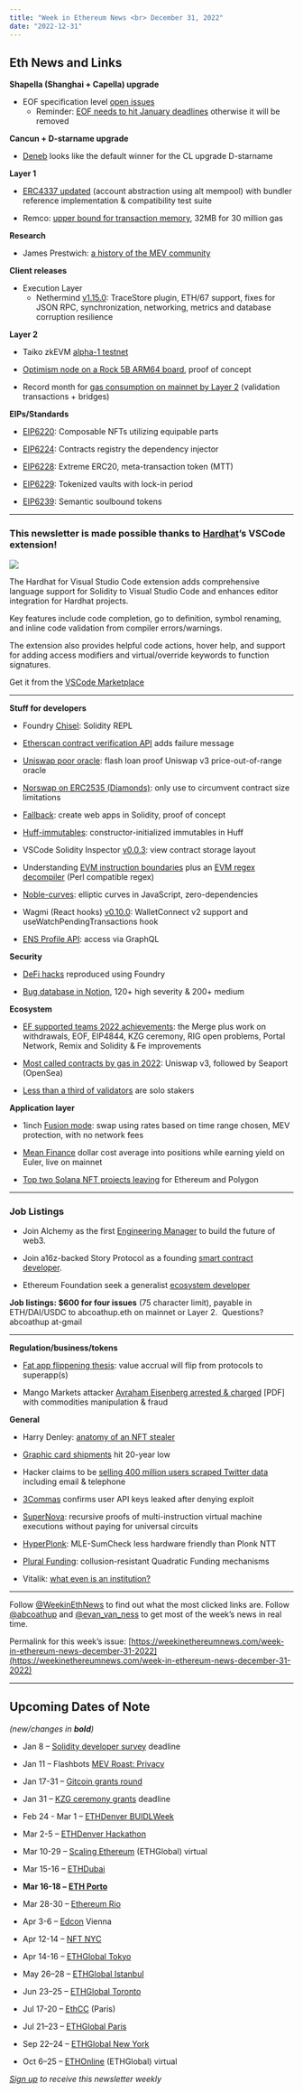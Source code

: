 ```yaml
---
title: "Week in Ethereum News <br> December 31, 2022"
date: "2022-12-31"
---
```


## **Eth News and Links**

**Shapella (Shanghai + Capella) upgrade**

- EOF specification level [open issues](https://notes.ethereum.org/@ipsilon/eof1-checklist#Spec-level-Open-Issues)
    - Reminder: [EOF needs to hit January deadlines](https://twitter.com/TimBeiko/status/1600945407852703744) otherwise it will be removed

**Cancun + D-starname upgrade**

- [Deneb](https://twitter.com/protolambda/status/1608870312090955777) looks like the default winner for the CL upgrade D-starname

**Layer 1**

- [ERC4337 updated](https://twitter.com/yoavw/status/1608637361570877440) (account abstraction using alt mempool) with bundler reference implementation & compatibility test suite

- Remco: [upper bound for transaction memory](https://xn--2-umb.com/22/eth-max-mem/index.html), 32MB for 30 million gas

**Research**

- James Prestwich: [a history of the MEV community](https://medium.com/@Prestwich/mev-c417d9a5eb3d)

**Client releases**

- Execution Layer
    - Nethermind [v1.15.0](https://github.com/NethermindEth/nethermind/releases/tag/1.15.0): TraceStore plugin, ETH/67 support, fixes for JSON RPC, synchronization, networking, metrics and database corruption resilience

**Layer 2**

- Taiko zkEVM [alpha-1 testnet](https://mirror.xyz/labs.taiko.eth/-lahy4KbGkeAcqhs0ETG3Up3oTVzZ0wLoE1eK_ao5h4)

- [Optimism node on a Rock 5B ARM64 board](https://twitter.com/EthereumOnARM/status/1607373283082792961), proof of concept

- Record month for [gas consumption on mainnet by Layer 2](https://twitter.com/PaoloRebuffo/status/1608793955671605249) (validation transactions + bridges)

**EIPs/Standards**

- [EIP6220](https://github.com/ethereum/EIPs/pull/6220/files): Composable NFTs utilizing equipable parts

- [EIP6224](https://github.com/ethereum/EIPs/pull/6224/files): Contracts registry the dependency injector

- [EIP6228](https://github.com/ethereum/EIPs/pull/6228/files): Extreme ЕRС20, meta-transaction token (MTT)

- [EIP6229](https://github.com/ethereum/EIPs/pull/6229/files): Tokenized vaults with lock-in period

- [EIP6239](https://github.com/ethereum/EIPs/pull/6239/files): Semantic soulbound tokens

* * *

### **This newsletter is made possible thanks to** [**Hardhat**](https://hardhat.org/)**’s VSCode extension!**

![](https://weekinethereumnews.com/wp-content/uploads/2021/06/hardhat-rectangle-1024x325.png)

The Hardhat for Visual Studio Code extension adds comprehensive language support for Solidity to Visual Studio Code and enhances editor integration for Hardhat projects.  

Key features include code completion, go to definition, symbol renaming, and inline code validation from compiler errors/warnings. 

The extension also provides helpful code actions, hover help, and support for adding access modifiers and virtual/override keywords to function signatures. 

Get it from the [VSCode Marketplace](https://marketplace.visualstudio.com/items?itemName=NomicFoundation.hardhat-solidity) 

* * *

**Stuff for developers**

- Foundry [Chisel](https://github.com/foundry-rs/foundry/tree/master/chisel#readme): Solidity REPL

- [Etherscan contract verification API](https://twitter.com/etherscan/status/1608796718677753858) adds failure message

- [Uniswap poor oracle](https://github.com/timeless-fi/uniswap-poor-oracle#readme): flash loan proof Uniswap v3 price-out-of-range oracle

- [Norswap on ERC2535 (Diamonds)](https://twitter.com/norswap/status/1607425088491753472): only use to circumvent contract size limitations

- [Fallback](https://github.com/nathanhleung/fallback#readme): create web apps in Solidity, proof of concept

- [Huff-immutables](https://github.com/vicnaum/huff-immutables#readme): constructor-initialized immutables in Huff 

- VSCode Solidity Inspector [v0.0.3](https://github.com/PraneshASP/vscode-solidity-inspector/releases/tag/v0.0.3): view contract storage layout

- Understanding [EVM instruction boundaries](https://mirror.xyz/vicnaum.eth/zJX21EV6bjrPcL_8fnI-0zoChvBw-ZscbL7S7inroro) plus an [EVM regex decompiler](https://gist.github.com/vicnaum/492d9ccfb66dc0f50b1fd8f99239f6a7) (Perl compatible regex)

- [Noble-curves](https://github.com/paulmillr/noble-curves#readme): elliptic curves in JavaScript, zero-dependencies

- Wagmi (React hooks) [v0.10.0](https://github.com/wagmi-dev/wagmi/releases/tag/wagmi%400.10.0): WalletConnect v2 support and useWatchPendingTransactions hook

- [ENS Profile API](https://blog.indexing.co/posts/6xGR3GSQ2lY5Lpo0WRWJlqMutSt241RxdOsDg_ABXRo): access via GraphQL

**Security**

- [DeFi hacks](https://github.com/SunWeb3Sec/DeFiHackLabs#readme) reproduced using Foundry

- [Bug database in Notion](https://twitter.com/tom_eth_dev/status/1606832631282565122), 120+ high severity & 200+ medium 

**Ecosystem**

- [EF supported teams 2022 achievements](https://blog.ethereum.org/2022/12/29/supported-teams-roundup-22): the Merge plus work on withdrawals, EOF, EIP4844, KZG ceremony, RIG open problems, Portal Network, Remix and Solidity & Fe improvements

- [Most called contracts by gas in 2022](https://twitter.com/jconorgrogan/status/1607862621251817474): Uniswap v3, followed by Seaport (OpenSea)

- [Less than a third of validators](https://twitter.com/superphiz/status/1608483869182787587) are solo stakers

**Application layer**

- 1inch [Fusion mode](https://blog.1inch.io/the-1inch-network-releases-a-major-upgrade-fusion-96184d8141d3): swap using rates based on time range chosen, MEV protection, with no network fees

- [Mean Finance](https://twitter.com/mean_fi/status/1607803080430727168) dollar cost average into positions while earning yield on Euler, live on mainnet

- [Top two Solana NFT projects leaving](https://www.coindesk.com/web3/2022/12/26/solanas-top-nft-projects-degods-and-y00ts-to-migrate-chains/) for Ethereum and Polygon

* * *

### Job Listings

- Join Alchemy as the first [Engineering Manager](https://grnh.se/2837b9d35us) to build the future of web3.

- Join a16z-backed Story Protocol as a founding [smart contract developer](https://jobs.lever.co/storyprotocol/e08066d4-8d73-46ab-975c-dd5a284e1a83).

- Ethereum Foundation seek a generalist [ecosystem developer](https://jobs.lever.co/ethereumfoundation/6b80a26f-7db3-4415-8339-a3543a967998?lever-origin=applied&lever-source%5B%5D=Week%20in%20Ethereum)

**Job listings: $600 for four issues** (75 character limit), payable in ETH/DAI/USDC to abcoathup.eth on mainnet or Layer 2.  Questions? abcoathup at-gmail

* * *

**Regulation/business/tokens**

- [Fat app flippening thesis](https://zeeprime.capital/the-fappening): value accrual will flip from protocols to superapp(s)

- Mango Markets attacker [Avraham Eisenberg arrested & charged](https://storage.courtlistener.com/recap/gov.uscourts.nysd.591629/gov.uscourts.nysd.591629.1.0.pdf) \[PDF\] with commodities manipulation & fraud

**General**

- Harry Denley: [anatomy of an NFT stealer](https://twitter.com/sniko_/status/1608530448241532940)

- [Graphic card shipments](https://www.tomshardware.com/news/sales-of-desktop-graphics-cards-hit-20-year-low) hit 20-year low

- Hacker claims to be [selling 400 million users scraped Twitter data](https://www.bleepingcomputer.com/news/security/hacker-claims-to-be-selling-twitter-data-of-400-million-users/) including email & telephone

- [3Commas](https://twitter.com/YS_3Commas/status/1608202390121111552) confirms user API keys leaked after denying exploit

- [SuperNova](https://eprint.iacr.org/2022/1758): recursive proofs of multi-instruction virtual machine executions without paying for universal circuits

- [HyperPlonk](https://hackmd.io/@omershlo/rJhgKJPtj): MLE-SumCheck less hardware friendly than Plonk NTT

- [Plural Funding](https://papers.ssrn.com/sol3/papers.cfm?abstract_id=4311507): collusion-resistant Quadratic Funding mechanisms

- Vitalik: [what even is an institution?](https://vitalik.eth.limo/general/2022/12/30/institutions.html)

* * *

Follow [@WeekinEthNews](https://twitter.com/WeekInEthNews) to find out what the most clicked links are. Follow [@abcoathup](https://twitter.com/abcoathup) and [@evan\_van\_ness](https://twitter.com/evan_van_ness) to get most of the week’s news in real time.

Permalink for this week’s issue: [https://weekinethereumnews.com/week-in-ethereum-news-december-31-2022](https://weekinethereumnews.com/week-in-ethereum-news-december-31-2022)

* * *

## Upcoming Dates of Note

_(new/changes in_ **_bold_**_)_

- Jan 8 – [Solidity developer survey](https://blog.soliditylang.org/2022/12/07/solidity-developer-survey-2022-announcement/) deadline

- Jan 11 – Flashbots [MEV Roast: Privacy](https://collective.flashbots.net/t/mev-roast-privacy-january-11th-2023/935)

- Jan 17-31 – [Gitcoin grants round](https://go.gitcoin.co/blog/announcing-the-gitcoin-alpha-tests)

- Jan 31 – [KZG ceremony grants](https://blog.ethereum.org/2022/12/15/kzg-ceremony-grants-round) deadline

- Feb 24 - Mar 1 – [ETHDenver BUIDLWeek](https://www.ethdenver.com/)

- Mar 2-5 – [ETHDenver Hackathon](https://www.ethdenver.com/)

- Mar 10-29 – [Scaling Ethereum](https://ethglobal.com/events/scaling2023) (ETHGlobal) virtual

- Mar 15-16 – [ETHDubai](https://www.ethdubaiconf.org/)

- **Mar 16-18 –** [**ETH Porto**](https://ethporto.org/)

- Mar 28-30 – [Ethereum Rio](https://www.ethereumbrasil.com/ethereumrio)

- Apr 3-6 – [Edcon](https://edcon.io/) Vienna

- Apr 12-14 – [NFT NYC](https://www.nft.nyc/)

- Apr 14-16 – [ETHGlobal Tokyo](https://tokyo.ethglobal.com/)

- May 26–28 – [ETHGlobal Istanbul](https://ethglobal.com/events/istanbul)

- Jun 23–25 – [ETHGlobal Toronto](https://ethglobal.com/events/toronto)

- Jul 17-20 – [EthCC](https://ethcc.io/) (Paris)

- Jul 21–23 – [ETHGlobal Paris](https://ethglobal.com/events/paris2023)

- Sep 22–24 – [ETHGlobal New York](https://ethglobal.com/events/newyork2023)

- Oct 6–25 – [ETHOnline](https://ethglobal.com/events/ethonline2023) (ETHGlobal) virtual

[_Sign up_](https://weekinethereum.substack.com/subscribe#about) _to receive this newsletter weekly_
